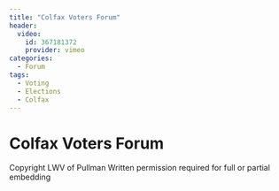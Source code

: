 ```yaml
---
title: "Colfax Voters Forum"
header:
  video:
    id: 367181372
    provider: vimeo
categories:
  - Forum
tags:
  - Voting
  - Elections
  - Colfax
---
```


# Colfax Voters Forum

Copyright LWV of Pullman
Written permission required for full or partial embedding

<!---change the title to whatever you want the post to be titled
change the ID out to the end of the youtube link https://youtu.be/r61ARK4Qv9c -->
